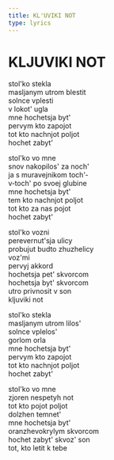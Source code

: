 ```yaml
---
title: KL'UVIKI NOT
type: lyrics
---
```


<h1>KLJUVIKI NOT</h1>

<section>

stol'ko stekla\
masljanym utrom blestit\
solnce vplesti\
v lokot' ugla\
mne hochetsja byt'\
pervym kto zapojot\
tot kto nachnjot poljot\
hochet zabyt'

stol'ko vo mne\
snov nakopilos' za noch'\
ja s muravejnikom toch'&#8208;\
v&#8208;toch' po svoej glubine\
mne hochetsja byt'\
tem kto nachnjot poljot\
tot kto za nas pojot\
hochet zabyt'

stol'ko vozni\
perevernut'sja ulicy\
probujut budto zhuzhelicy\
voz'mi\
pervyj akkord\
hochetsja pet' skvorcom\
hochetsja byt' skvorcom\
utro privnosit v son\
kljuviki not

stol'ko stekla\
masljanym utrom lilos'\
solnce vplelos'\
gorlom orla\
mne hochetsja byt'\
pervym kto zapojot\
tot kto nachnjot poljot\
hochet zabyt'

stol'ko vo mne\
zjoren nespetyh not\
tot kto pojot poljot\
dolzhen temnet'\
mne hochetsja byt'\
oranzhevokrylym skvorcom\
hochet zabyt' skvoz' son\
tot, kto letit k tebe

</section>
